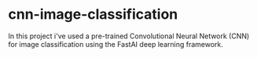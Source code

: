 # cnn-image-classification
In this project i've used a pre-trained Convolutional Neural Network (CNN) for image classification using the FastAI deep learning framework.
